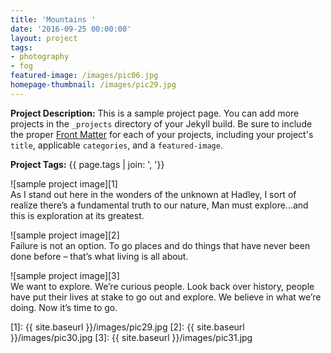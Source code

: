 ```yaml
---
title: 'Mountains '
date: '2016-09-25 00:00:00'
layout: project
tags:
- photography
- fog
featured-image: /images/pic06.jpg
homepage-thumbnail: /images/pic29.jpg
---
```


**Project Description:** This is a sample project page. You can add more projects in the `_projects` directory of your Jekyll build. Be sure to include the proper [Front Matter](https://jekyllrb.com/docs/frontmatter/) for each of your projects, including your project's `title`, applicable `categories`, and a `featured-image`.

**Project Tags:** {{ page.tags | join: ', '}}

![sample project image][1]  
As I stand out here in the wonders of the unknown at Hadley, I sort of realize there’s a fundamental truth to our nature, Man must explore...and this is exploration at its greatest.

![sample project image][2]  
Failure is not an option. To go places and do things that have never been done before – that’s what living is all about.

![sample project image][3]  
We want to explore. We’re curious people. Look back over history, people have put their lives at stake to go out and explore. We believe in what we’re doing. Now it’s time to go.


<!-- Referenced Images -->
[1]: {{ site.baseurl }}/images/pic29.jpg
[2]: {{ site.baseurl }}/images/pic30.jpg
[3]: {{ site.baseurl }}/images/pic31.jpg
